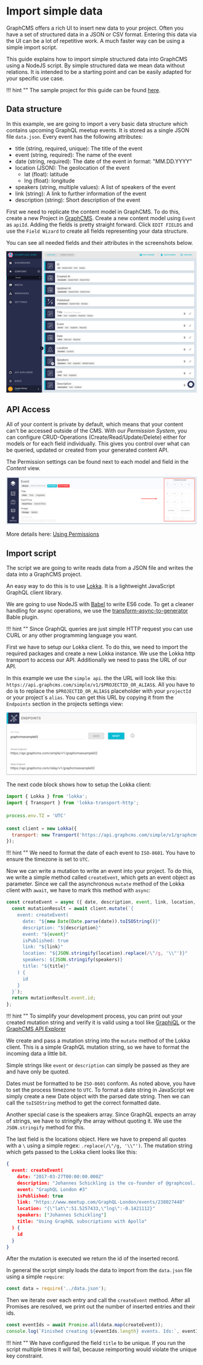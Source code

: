 # Import simple data

GraphCMS offers a rich UI to insert new data to your project. Often you have a set of structured data in a JSON or CSV format. Entering this data via the UI can be a lot of repetitive work. A much faster way can be using a simple import script.

This guide explains how to import simple structured data into GraphCMS using a NodeJS script. By simple structured data we mean data without relations. It is intended to be a starting point and can be easily adapted for your specific use case.

!!! hint ""
    The sample project for this guide can be found [here](https://github.com/GraphCMS/example_02_simple_data_import).

## Data structure

In this example, we are going to import a very basic data structure which contains upcoming GraphQL meetup events. It is stored as a single JSON file `data.json`. Every event has the following attributes:

- title (string, required, unique): The title of the event
- event (string, required): The name of the event
- date (string, required): The date of the event in format: "MM.DD.YYYY"
- location (JSON): The geolocation of the event
    - lat (float): latitude
    - lng (float): longitude
- speakers (string, multiple values): A list of speakers of the event
- link (string): A link to further information of the event
- description (string): Short description of the event

First we need to replicate the content model in GraphCMS. To do this, create a new Project in [GraphCMS](https://app.graphcms.com). Create a new content model using `Event` as `apiId`. Adding the fields is pretty straight forward. Click `EDIT FIELDS` and use the `Field Wizard` to create all fields representing your data structure.

You can see all needed fields and their attributes in the screenshots below.

![Screenshot](../img/guides/simple_import_fields.png)

## API Access

All of your content is private by default, which means that your content can't be accessed outside of the CMS. With our *Permission System*, you can configure CRUD-Operations (Create/Read/Update/Delete) either for models or for each field individually. This gives you control over what can be queried, updated or created from your generated content API.

The Permission settings can be found next to each model and field in the *Content* view.

![Permission View](../img/guides/permission_view.png)

More details here: [Using Permissions](/Concepts/#using-permissions)

## Import script

The script we are going to write reads data from a JSON file and writes the data into a GraphCMS project.

An easy way to do this is to use [Lokka](https://github.com/kadirahq/lokka). It is a lightweight JavaScript GraphQL client library.

We are going to use NodeJS with [Babel](https://babeljs.io) to write ES6 code. To get a cleaner handling for async operations, we use the [transform-async-to-generator](https://babeljs.io/docs/plugins/transform-async-to-generator) Bable plugin.

!!! hint ""
    Since GraphQL queries are just simple HTTP request you can use CURL or any other programming language you want.


First we have to setup our Lokka client. To do this, we need to import the required packages and create a new Lokka instance. We use the Lokka http transport to access our API. Additionally we need to pass the URL of our API.

In this example we use the `simple api`. the the URL will look like this: `https://api.graphcms.com/simple/v1/$PROJECTID_OR_ALIAS$`. All you have to do is to replace the `$PROJECTID_OR_ALIAS$` placeholder with your `projectId` or your project´s `alias`.
You can get this URL by copying it from the `Endpoints` section in the projects settings view:

![Screenshot](../img/guides/simple_import_endpoints.png)

The next code block shows how to setup the Lokka client:

```js
import { Lokka } from 'lokka';
import { Transport } from 'lokka-transport-http';

process.env.TZ = 'UTC'

const client = new Lokka({
  transport: new Transport('https://api.graphcms.com/simple/v1/graphcmsexample02'),
});
```

!!! hint ""
    We need to format the date of each event to `ISO-8601`. You have to ensure the timezone is set to `UTC`.


Now we can write a mutation to write an event into your project. To do this, we write a simple method called `createEvent`, which gets an event object as parameter. Since we call the asynchronous `mutate` method of the Lokka client with `await`, we have to mark this method with `async`:

```js
const createEvent = async ({ date, description, event, link, location, speakers, title }) => {
  const mutationResult = await client.mutate(`{
    event: createEvent(
      date: "${new Date(Date.parse(date)).toISOString()}"
      description: "${description}"
      event: "${event}"
      isPublished: true
      link: "${link}"
      location: "${JSON.stringify(location).replace(/\"/g, '\\"')}"
      speakers: ${JSON.stringify(speakers)}
      title: "${title}"
    ) {
      id
    }
  }`);
  return mutationResult.event.id;
};
```

!!! hint ""
    To simplify your development process, you can print out your created mutation string and verify it is valid using a tool like [GraphiQL](https://github.com/graphql/graphiql) or the [GraphCMS API Explorer](/Getting_Started/#exploring-the-content-api)

We create and pass a mutation string into the `mutate` method of the Lokka client. This is a simple GraphQL mutation string, so we have to format the incoming data a little bit.

Simple strings like `event` or `description` can simply be passed as they are and have only be quoted.

Dates must be formatted to be `ISO-8601` conform. As noted above, you have to set the process timezone to `UTC`. To format a date string in JavaScript we simply create a new Date object with the parsed date string. Then we can call the `toISOString` method to get the correct formatted date.

Another special case is the speakers array. Since GraphQL expects an array of strings, we have to stringify the array without quoting it. We use the `JSON.stringify` method for this.

The last field is the locations object. Here we have to prepend all quotes with a `\` using a simple regex: `.replace(/\"/g, '\\"')`.
The mutation string which gets passed to the Lokka client looks like this:

```json
{
  event: createEvent(
    date: "2017-03-27T00:00:00.000Z"
    description: "Johannes Schickling is the co-founder of @graphcool. Graduated from Entrepreneur First 15/16. His personality type is ENTJ. He is also a tuts+ author and passionate about open source, algorithms, math and technology."
    event: "GraphQL London #3"
    isPublished: true
    link: "https://www.meetup.com/GraphQL-London/events/238027448"
    location: "{\"lat\":51.5257433,\"lng\":-0.1421112}"
    speakers: ["Johannes Schickling"]
    title: "Using GraphQL subscriptions with Apollo"
  ) {
    id
  }
}
```

After the mutation is executed we return the id of the inserted record.

In general the script simply loads the data to import from the `data.json` file using a simple `require`:

```js
const data = require('../data.json');
```

Then we iterate over each entry and call the `createEvent` method. After all Promises are resolved, we print out the number of inserted entries and their ids.

```js
const eventIds = await Promise.all(data.map(createEvent));
console.log(`Finished creating ${eventIds.length} events. Ids:`, eventIds);
```


!!! hint ""
    We have configured the field `title` to be unique. If you run the script multiple times it will fail, because reimporting would violate the unique key constraint.
